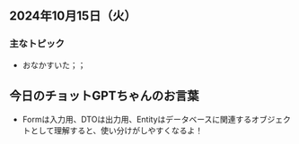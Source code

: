 ## 2024年10月15日（火）

### 主なトピック

- おなかすいた；；
  
## 今日のチョットGPTちゃんのお言葉

- Formは入力用、DTOは出力用、Entityはデータベースに関連するオブジェクトとして理解すると、使い分けがしやすくなるよ！